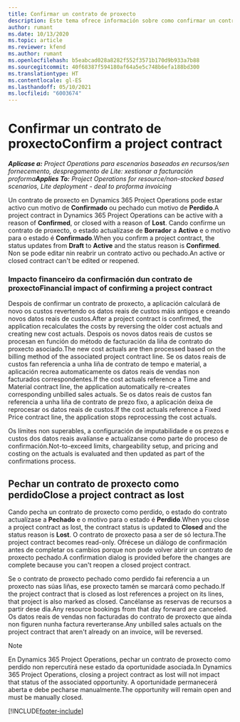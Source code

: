 ```yaml
---
title: Confirmar un contrato de proxecto
description: Este tema ofrece información sobre como confirmar un contrato en Project Operations.
author: rumant
ms.date: 10/13/2020
ms.topic: article
ms.reviewer: kfend
ms.author: rumant
ms.openlocfilehash: b5eabcad028a8282f552f3571b170d9b933a7b88
ms.sourcegitcommit: 40f68387f594180af64a5e5c748b6efa188bd300
ms.translationtype: HT
ms.contentlocale: gl-ES
ms.lasthandoff: 05/10/2021
ms.locfileid: "6003674"
---
```

# <a name="confirm-a-project-contract"></a><span data-ttu-id="1b67e-103">Confirmar un contrato de proxecto</span><span class="sxs-lookup"><span data-stu-id="1b67e-103">Confirm a project contract</span></span>

<span data-ttu-id="1b67e-104">_**Aplícase a:** Project Operations para escenarios baseados en recursos/sen fornecemento, despregamento de Lite: xestionar a facturación proforma_</span><span class="sxs-lookup"><span data-stu-id="1b67e-104">_**Applies To:** Project Operations for resource/non-stocked based scenarios, Lite deployment - deal to proforma invoicing_</span></span>

<span data-ttu-id="1b67e-105">Un contrato de proxecto en Dynamics 365 Project Operations pode estar activo cun motivo de **Confirmado** ou pechado cun motivo de **Perdido**.</span><span class="sxs-lookup"><span data-stu-id="1b67e-105">A project contract in Dynamics 365 Project Operations can be active with a reason of **Confirmed**, or closed with a reason of **Lost**.</span></span> <span data-ttu-id="1b67e-106">Cando confirme un contrato de proxecto, o estado actualízase de **Borrador** a **Activo** e o motivo para o estado é **Confirmado**.</span><span class="sxs-lookup"><span data-stu-id="1b67e-106">When you confirm a project contract, the status updates from **Draft** to **Active** and the status reason is **Confirmed**.</span></span> <span data-ttu-id="1b67e-107">Non se pode editar nin reabrir un contrato activo ou pechado.</span><span class="sxs-lookup"><span data-stu-id="1b67e-107">An active or closed contract can't be edited or reopened.</span></span> 

### <a name="financial-impact-of-confirming-a-project-contract"></a><span data-ttu-id="1b67e-108">Impacto financeiro da confirmación dun contrato de proxecto</span><span class="sxs-lookup"><span data-stu-id="1b67e-108">Financial impact of confirming a project contract</span></span>

<span data-ttu-id="1b67e-109">Despois de confirmar un contrato de proxecto, a aplicación calculará de novo os custos revertendo os datos reais de custos máis antigos e creando novos datos reais de custos.</span><span class="sxs-lookup"><span data-stu-id="1b67e-109">After a project contract is confirmed, the application recalculates the costs by reversing the older cost actuals and creating new cost actuals.</span></span> <span data-ttu-id="1b67e-110">Despois os novos datos reais de custos se procesan en función do método de facturación da liña de contrato do proxecto asociado.</span><span class="sxs-lookup"><span data-stu-id="1b67e-110">The new cost actuals are then processed based on the billing method of the associated project contract line.</span></span> <span data-ttu-id="1b67e-111">Se os datos reais de custos fan referencia a unha liña de contrato de tempo e material, a aplicación recrea automaticamente os datos reais de vendas non facturados correspondentes.</span><span class="sxs-lookup"><span data-stu-id="1b67e-111">If the cost actuals reference a Time and Material contract line, the application automatically re-creates corresponding unbilled sales actuals.</span></span> <span data-ttu-id="1b67e-112">Se os datos reais de custos fan referencia a unha liña de contrato de prezo fixo, a aplicación deixa de reprocesar os datos reais de custos.</span><span class="sxs-lookup"><span data-stu-id="1b67e-112">If the cost actuals reference a Fixed Price contract line, the application stops reprocessing the cost actuals.</span></span>

<span data-ttu-id="1b67e-113">Os límites non superables, a configuración de imputabilidade e os prezos e custos dos datos reais avalíanse e actualízanse como parte do proceso de confirmación.</span><span class="sxs-lookup"><span data-stu-id="1b67e-113">Not-to-exceed limits, chargeability setup, and pricing and costing on the actuals is evaluated and then updated as part of the confirmations process.</span></span>

## <a name="close-a-project-contract-as-lost"></a><span data-ttu-id="1b67e-114">Pechar un contrato de proxecto como perdido</span><span class="sxs-lookup"><span data-stu-id="1b67e-114">Close a project contract as lost</span></span>

<span data-ttu-id="1b67e-115">Cando pecha un contrato de proxecto como perdido, o estado do contrato actualízase a **Pechado** e o motivo para o estado é **Perdido**.</span><span class="sxs-lookup"><span data-stu-id="1b67e-115">When you close a project contract as lost, the contract status is updated to **Closed** and the status reason is **Lost**.</span></span> <span data-ttu-id="1b67e-116">O contrato de proxecto pasa a ser de só lectura.</span><span class="sxs-lookup"><span data-stu-id="1b67e-116">The project contract becomes read-only.</span></span> <span data-ttu-id="1b67e-117">Ofrécese un diálogo de confirmación antes de completar os cambios porque non pode volver abrir un contrato de proxecto pechado.</span><span class="sxs-lookup"><span data-stu-id="1b67e-117">A confirmation dialog is provided before the changes are complete because you can't reopen a closed project contract.</span></span>

<span data-ttu-id="1b67e-118">Se o contrato de proxecto pechado como perdido fai referencia a un proxecto nas súas liñas, ese proxecto tamén se marcará como pechado.</span><span class="sxs-lookup"><span data-stu-id="1b67e-118">If the project contract that is closed as lost references a project on its lines, that project is also marked as closed.</span></span> <span data-ttu-id="1b67e-119">Cancélanse as reservas de recursos a partir dese día.</span><span class="sxs-lookup"><span data-stu-id="1b67e-119">Any resource bookings from that day forward are canceled.</span></span> <span data-ttu-id="1b67e-120">Os datos reais de vendas non facturadas do contrato de proxecto que aínda non figuren nunha factura reverteranse.</span><span class="sxs-lookup"><span data-stu-id="1b67e-120">Any unbilled sales actuals on the project contract that aren't already on an invoice, will be reversed.</span></span>

> [!NOTE]
> <span data-ttu-id="1b67e-121">En Dynamics 365 Project Operations, pechar un contrato de proxecto como perdido non repercutirá nese estado da oportunidade asociada.</span><span class="sxs-lookup"><span data-stu-id="1b67e-121">In Dynamics 365 Project Operations, closing a project contract as lost will not impact that status of the associated opportunity.</span></span> <span data-ttu-id="1b67e-122">A oportunidade permanecerá aberta e debe pecharse manualmente.</span><span class="sxs-lookup"><span data-stu-id="1b67e-122">The opportunity will remain open and must be manually closed.</span></span>


[!INCLUDE[footer-include](../../includes/footer-banner.md)]
